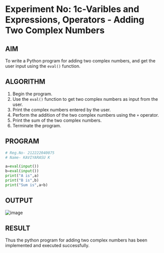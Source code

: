 # Experiment No: 1c-Varibles and Expressions, Operators - Adding Two Complex Numbers

## AIM
To write a Python program for adding two complex numbers, and get the user input using the `eval()` function.

## ALGORITHM
1. Begin the program.
2. Use the `eval()` function to get two complex numbers as input from the user.
3. Print the complex numbers entered by the user.
4. Perform the addition of the two complex numbers using the `+` operator.
5. Print the sum of the two complex numbers.
6. Terminate the program.

## PROGRAM
```python
# Reg.No- 212222040075
# Name- KAVIYARASU K

a=eval(input())
b=eval(input())
print("A is",a)
print("B is",b)
print("Sum is",a+b)


```

## OUTPUT

![image](https://github.com/user-attachments/assets/0ab2c539-9ef1-4a02-9e25-71bbe7bb2cbb)

## RESULT
Thus the python program for  adding two complex numbers has been implemented and executed successfully.
